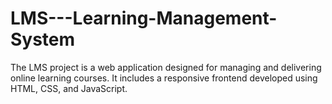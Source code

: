 # LMS---Learning-Management-System
The LMS project is a web application designed for managing and delivering online learning courses. It includes a responsive frontend developed using HTML, CSS, and JavaScript. 
